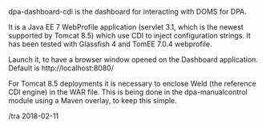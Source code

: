 dpa-dashboard-cdi is the dashboard for interacting with DOMS for DPA.

It is a Java EE 7 WebProfile application (servlet 3.1, which is the
newest supported by Tomcat 8.5) which use CDI to inject configuration
strings.  It has been tested with Glassfish 4 and TomEE 7.0.4
webprofile.

Launch it, to have a browser window opened on the Dashboard
application.  Default is http://localhost:8080/

For Tomcat 8.5 deployments it is necessary to enclose Weld (the
reference CDI engine) in the WAR file.  This is being done in the
dpa-manualcontrol module using a Maven overlay, to keep this simple.

/tra 2018-02-11

